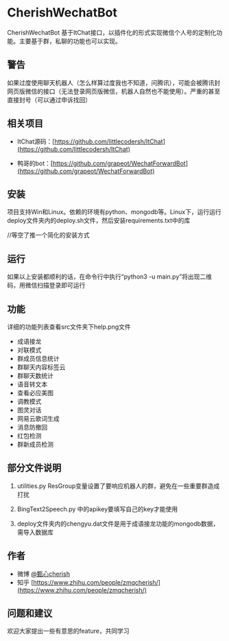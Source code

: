 # CherishWechatBot
CherishWechatBot 基于ItChat接口，以插件化的形式实现微信个人号的定制化功能。主要基于群，私聊的功能也可以实现。

## 警告
如果过度使用聊天机器人（怎么样算过度我也不知道，问腾讯），可能会被腾讯封网页版微信的接口（无法登录网页版微信，机器人自然也不能使用）。严重的甚至直接封号（可以通过申诉找回）

## 相关项目
* ItChat源码：[https://github.com/littlecodersh/ItChat](https://github.com/littlecodersh/ItChat)

* 鸭哥的bot：[https://github.com/grapeot/WechatForwardBot](https://github.com/grapeot/WechatForwardBot)

## 安装
项目支持Win和Linux。依赖的环境有python、mongodb等。Linux下，运行运行deploy文件夹内的deploy.sh文件，然后安装requirements.txt中的库

//等空了推一个简化的安装方式

## 运行
如果以上安装都顺利的话，在命令行中执行“python3 -u main.py”将出现二维码，用微信扫描登录即可运行

## 功能
详细的功能列表查看src文件夹下help.png文件
* 成语接龙
* 对联模式
* 群成员信息统计
* 群聊天内容标签云
* 群聊天数统计
* 语音转文本
* 查看必应美图
* 调教模式
* 图灵对话
* 网易云歌词生成
* 消息防撤回
* 红包检测
* 群新成员检测


## 部分文件说明
1. utilities.py ResGroup变量设置了要响应机器人的群，避免在一些重要群造成打扰

2. BingText2Speech.py 中的apikey要填写自己的key才能使用

3. deploy文件夹内的chengyu.dat文件是用于成语接龙功能的mongodb数据，需导入数据库 

## 作者
* 微博 [@甄心cherish](http://weibo.com/zmqcherish)
* 知乎 [https://www.zhihu.com/people/zmqcherish/](https://www.zhihu.com/people/zmqcherish/)

## 问题和建议
欢迎大家提出一些有意思的feature，共同学习